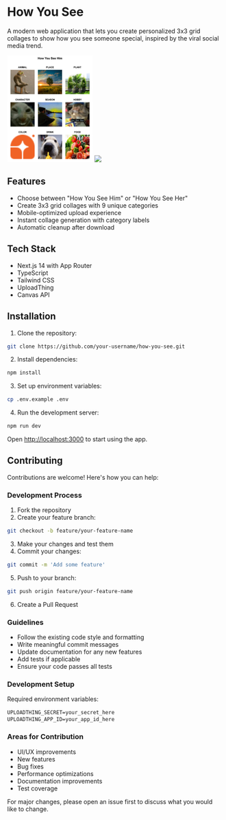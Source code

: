 # How You See

A modern web application that lets you create personalized 3x3 grid collages to show how you see someone special, inspired by the viral social media trend.

<img src="/public/sample.png" width="200" />

<img src="https://github.com/user-attachments/assets/c0ea3a04-d5a3-4419-a344-fc369a3ef97f" width="200" />



## Features

- Choose between "How You See Him" or "How You See Her"
- Create 3x3 grid collages with 9 unique categories
- Mobile-optimized upload experience
- Instant collage generation with category labels
- Automatic cleanup after download

## Tech Stack

- Next.js 14 with App Router
- TypeScript
- Tailwind CSS
- UploadThing
- Canvas API

## Installation

1. Clone the repository:
```bash
git clone https://github.com/your-username/how-you-see.git
```

2. Install dependencies:
```bash
npm install
```

3. Set up environment variables:
```bash
cp .env.example .env
```

4. Run the development server:
```bash
npm run dev
```

Open [http://localhost:3000](http://localhost:3000) to start using the app.

## Contributing

Contributions are welcome! Here's how you can help:

### Development Process

1. Fork the repository
2. Create your feature branch:
```bash
git checkout -b feature/your-feature-name
```
3. Make your changes and test them
4. Commit your changes:
```bash
git commit -m 'Add some feature'
```
5. Push to your branch:
```bash
git push origin feature/your-feature-name
```
6. Create a Pull Request

### Guidelines

- Follow the existing code style and formatting
- Write meaningful commit messages
- Update documentation for any new features
- Add tests if applicable
- Ensure your code passes all tests

### Development Setup

Required environment variables:
```env
UPLOADTHING_SECRET=your_secret_here
UPLOADTHING_APP_ID=your_app_id_here
```

### Areas for Contribution

- UI/UX improvements
- New features
- Bug fixes
- Performance optimizations
- Documentation improvements
- Test coverage

For major changes, please open an issue first to discuss what you would like to change.
